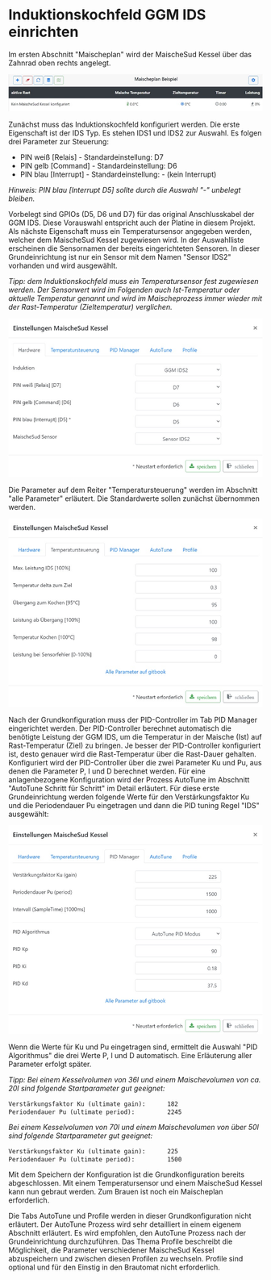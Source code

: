 # Induktionskochfeld GGM IDS einrichten

Im ersten Abschnitt "Maischeplan" wird der MaischeSud Kessel über das Zahnrad oben rechts angelegt.

![MaischeSud Kessel anlegen](/docs/img/IDS-einrichten.jpg)

Zunächst muss das Induktionskochfeld konfiguriert werden. Die erste Eigenschaft ist der IDS Typ. Es stehen IDS1 und IDS2 zur Auswahl. Es folgen drei Parameter zur Steuerung:

* PIN weiß [Relais] - Standardeinstellung: D7
* PIN gelb [Command] - Standardeinstellung: D6
* PIN blau [Interrupt] - Standardeinstellung: - (kein Interrupt)

_Hinweis: PIN blau [Interrupt D5] sollte durch die Auswahl "-" unbelegt bleiben._

Vorbelegt sind GPIOs (D5, D6 und D7) für das original Anschlusskabel der GGM IDS. Diese Vorauswahl entspricht auch der Platine in diesem Projekt. Als nächste Eigenschaft muss ein Temperatursensor angegeben werden, welcher dem MaischeSud Kessel zugewiesen wird. In der Auswahlliste erscheinen die Sensornamen der bereits eingerichteten Sensoren. In dieser Grundeinrichtung ist nur ein Sensor mit dem Namen "Sensor IDS2" vorhanden und wird ausgewählt.

_Tipp: dem Induktionskochfeld muss ein Temperatursensor fest zugewiesen werden. Der Sensorwert wird im Folgenden auch Ist-Temperatur oder aktuelle Temperatur genannt und wird im Maischeprozess immer wieder mit der Rast-Temperatur (Zieltemperatur) verglichen._

![MaischeSud Kessel konfigurieren](/docs/img/IDS-konfigurieren.jpg)

Die Parameter auf dem Reiter "Temperatursteuerung" werden im Abschnitt "alle Parameter" erläutert. Die Standardwerte sollen zunächst übernommen werden.

![MaischeSud Kessel konfigurieren](/docs/img/IDS-temperaturen.jpg)

Nach der Grundkonfiguration muss der PID-Controller im Tab PID Manager eingerichtet werden. Der PID-Controller berechnet automatisch die benötigte Leistung der GGM IDS, um die Temperatur in der Maische (Ist) auf Rast-Temperatur (Ziel) zu bringen. Je besser der PID-Controller konfiguriert ist, desto genauer wird die Rast-Temperatur über die Rast-Dauer gehalten. Konfiguriert wird der PID-Controller über die zwei Parameter Ku und Pu, aus denen die Parameter P, I und D berechnet werden. Für eine anlagenbezogene Konfiguration wird der Prozess AutoTune im Abschnitt "AutoTune Schritt für Schritt" im Detail erläutert. Für diese erste Grundeinrichtung werden folgende Werte für den Verstärkungsfaktor Ku und die Periodendauer Pu eingetragen und dann die PID tuning Regel "IDS" ausgewählt:

![IDS](/docs/img/IDS-pid-einrichten.jpg)

Wenn die Werte für Ku und Pu eingetragen sind, ermittelt die Auswahl "PID Algorithmus" die drei Werte P, I und D automatisch. Eine Erläuterung aller Parameter erfolgt später.

_Tipp:_ _Bei einem Kesselvolumen von 36l und einem Maischevolumen von ca. 20l sind folgende Startparameter gut geeignet:_

```text
Verstärkungsfaktor Ku (ultimate gain):      182
Periodendauer Pu (ultimate period):         2245
```

_Bei einem Kesselvolumen von 70l und einem Maischevolumen von über 50l sind folgende Startparameter gut geeignet:_

```text
Verstärkungsfaktor Ku (ultimate gain):      225
Periodendauer Pu (ultimate period):         1500
```

Mit dem Speichern der Konfiguration ist die Grundkonfiguration bereits abgeschlossen. Mit einem Temperatursensor und einem MaischeSud Kessel kann nun gebraut werden. Zum Brauen ist noch ein Maischeplan erforderlich.

Die Tabs AutoTune und Profile werden in dieser Grundkonfiguration nicht erläutert. Der AutoTune Prozess wird sehr detailliert in einem eigenem Abschnitt erläutert. Es wird empfohlen, den AutoTune Prozess nach der Grundeinrichtung durchzuführen. Das Thema Profile beschreibt die Möglichkeit, die Parameter verschiedener MaischeSud Kessel abzuspeichern und zwischen diesen Profilen zu wechseln. Profile sind optional und für den Einstig in den Brautomat nicht erforderlich.
